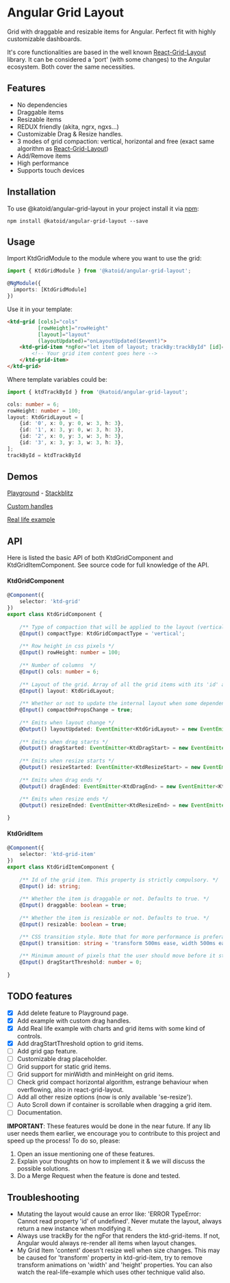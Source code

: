 # Angular Grid Layout
Grid with draggable and resizable items for Angular. Perfect fit with highly customizable dashboards.

It's core functionalities are based in the well known [React-Grid-Layout](https://github.com/STRML/react-grid-layout) library. It can be considered a 'port' (with some changes) to the Angular ecosystem.
Both cover the same necessities.

## Features
- No dependencies
- Draggable items
- Resizable items
- REDUX friendly (akita, ngrx, ngxs...)
- Customizable Drag & Resize handles.
- 3 modes of grid compaction: vertical, horizontal and free (exact same algorithm as [React-Grid-Layout](https://github.com/STRML/react-grid-layout))
- Add/Remove items
- High performance
- Supports touch devices

## Installation

To use @katoid/angular-grid-layout in your project install it via [npm](https://www.npmjs.com/package/@katoid/angular-grid-layout):

```
npm install @katoid/angular-grid-layout --save
```

## Usage
Import KtdGridModule to the module where you want to use the grid:

```ts
import { KtdGridModule } from '@katoid/angular-grid-layout';

@NgModule({
  imports: [KtdGridModule]
})
```

Use it in your template:
```html
<ktd-grid [cols]="cols"
          [rowHeight]="rowHeight"
          [layout]="layout"
          (layoutUpdated)="onLayoutUpdated($event)">
    <ktd-grid-item *ngFor="let item of layout; trackBy:trackById" [id]="item.id">
        <!-- Your grid item content goes here -->
    </ktd-grid-item>
</ktd-grid>
```

Where template variables could be:
```ts
import { ktdTrackById } from '@katoid/angular-grid-layout';

cols: number = 6;
rowHeight: number = 100;
layout: KtdGridLayout = [
    {id: '0', x: 0, y: 0, w: 3, h: 3},
    {id: '1', x: 3, y: 0, w: 3, h: 3},
    {id: '2', x: 0, y: 3, w: 3, h: 3},
    {id: '3', x: 3, y: 3, w: 3, h: 3},
];
trackById = ktdTrackById
```

## Demos
[Playground](https://katoid.github.io/angular-grid-layout/playground) - [Stackblitz](https://stackblitz.com/edit/angular-grid-layout-playground?file=src%2Fapp%2Fplayground%2Fplayground.component.ts)

[Custom handles](https://katoid.github.io/angular-grid-layout/custom-handles)

[Real life example](https://katoid.github.io/angular-grid-layout/real-life-example)

## API

Here is listed the basic API of both KtdGridComponent and KtdGridItemComponent. See source code for full knowledge of the API.

#### KtdGridComponent
```ts
@Component({
    selector: 'ktd-grid'
})
export class KtdGridComponent {
    
    /** Type of compaction that will be applied to the layout (vertical, horizontal or free). Defaults to 'vertical' */
    @Input() compactType: KtdGridCompactType = 'vertical';
    
    /** Row height in css pixels */
    @Input() rowHeight: number = 100;
    
    /** Number of columns  */
    @Input() cols: number = 6;
    
    /** Layout of the grid. Array of all the grid items with its 'id' and position on the grid. */
    @Input() layout: KtdGridLayout;
    
    /** Whether or not to update the internal layout when some dependent property change. */
    @Input() compactOnPropsChange = true;
    
    /** Emits when layout change */
    @Output() layoutUpdated: EventEmitter<KtdGridLayout> = new EventEmitter<KtdGridLayout>();
    
    /** Emits when drag starts */
    @Output() dragStarted: EventEmitter<KtdDragStart> = new EventEmitter<KtdDragStart>();
    
    /** Emits when resize starts */
    @Output() resizeStarted: EventEmitter<KtdResizeStart> = new EventEmitter<KtdResizeStart>();
    
    /** Emits when drag ends */
    @Output() dragEnded: EventEmitter<KtdDragEnd> = new EventEmitter<KtdDragEnd>();
    
    /** Emits when resize ends */
    @Output() resizeEnded: EventEmitter<KtdResizeEnd> = new EventEmitter<KtdResizeEnd>();

}
```

#### KtdGridItem
```ts
@Component({
    selector: 'ktd-grid-item'
})
export class KtdGridItemComponent {
    
    /** Id of the grid item. This property is strictly compulsory. */
    @Input() id: string;
    
    /** Whether the item is draggable or not. Defaults to true. */
    @Input() draggable: boolean = true;
    
    /** Whether the item is resizable or not. Defaults to true. */
    @Input() resizable: boolean = true;

    /** CSS transition style. Note that for more performance is preferable only make transition on transform property. */
    @Input() transition: string = 'transform 500ms ease, width 500ms ease, height 500ms ease';
    
    /** Minimum amount of pixels that the user should move before it starts the drag sequence. */
    @Input() dragStartThreshold: number = 0;
    
}
```


## TODO features

- [x] Add delete feature to Playground page.
- [x] Add example with custom drag handles.
- [x] Add Real life example with charts and grid items with some kind of controls.
- [x] Add dragStartThreshold option to grid items.
- [ ] Add grid gap feature.
- [ ] Customizable drag placeholder.
- [ ] Grid support for static grid items.
- [ ] Grid support for minWidth and minHeight on grid items.
- [ ] Check grid compact horizontal algorithm, estrange behaviour when overflowing, also in react-grid-layout.
- [ ] Add all other resize options (now is only available 'se-resize').
- [ ] Auto Scroll down if container is scrollable when dragging a grid item.
- [ ] Documentation.

**IMPORTANT**: These features would be done in the near future. If any lib user needs them earlier, we encourage you to contribute to this project and speed up the process! To do so, please: 

1. Open an issue mentioning one of these features.
2. Explain your thoughts on how to implement it & we will discuss the possible solutions.
3. Do a Merge Request when the feature is done and tested.




## Troubleshooting
- Mutating the layout would cause an error like: 'ERROR TypeError: Cannot read property 'id' of undefined'. Never mutate the layout, always return a new instance when modifying it.
- Always use trackBy for the ngFor that renders the ktd-grid-items. If not, Angular would always re-render all items when layout changes.
- My Grid Item 'content' doesn't resize well when size changes. This may be caused for 'transform' property in ktd-grid-item, try to remove transform animations on 'width' and 'height' properties. You can also watch the real-life-example which uses other technique valid also.
